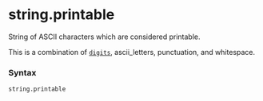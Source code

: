# string.printable

String of ASCII characters which are considered printable.

This is a combination of [`digits`](/modules/string/digits.md), ascii_letters, punctuation, and whitespace.

### Syntax

```python
string.printable
```